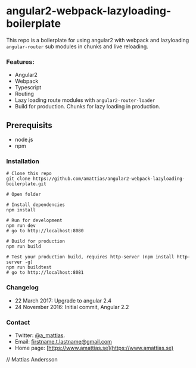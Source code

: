 # angular2-webpack-lazyloading-boilerplate
This repo is a boilerplate for using angular2 with webpack and lazyloading `angular-router` sub modules in chunks and live reloading.

### Features:
* Angular2
* Webpack
* Typescript
* Routing
* Lazy loading route modules with `angular2-router-loader`
* Build for production. Chunks for lazy loading in production.

## Prerequisits
* node.js
* npm 

### Installation
```
# Clone this repo
git clone https://github.com/amattias/angular2-webpack-lazyloading-boilerplate.git

# Open folder

# Install dependencies
npm install

# Run for development
npm run dev
# go to http://localhost:8080

# Build for production
npm run build

# Test your production build, requires http-server (npm install http-server -g)
npm run buildtest
# go to http://localhost:8081
```
### Changelog
* 22 March 2017: Upgrade to angular 2.4
* 24 November 2016: Initial commit, Angular 2.2

### Contact
* Twitter: [@a_mattias](https://twitter.com/a_mattias).
* Email: firstname.t.lastname@gmail.com
* Home page: [https://www.amattias.se](https://www.amattias.se)

// Mattias Andersson